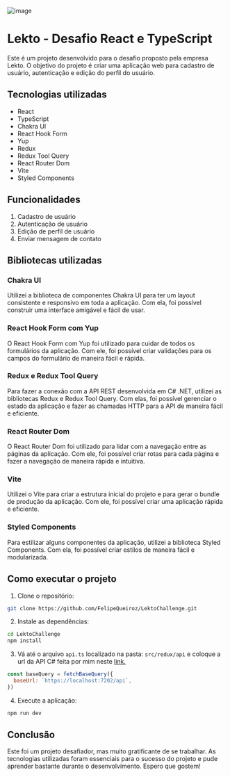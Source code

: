 ![image](https://user-images.githubusercontent.com/28742231/229689747-f5b94635-9d71-4951-9bc4-0cfa5263eb19.png)

# Lekto - Desafio React e TypeScript

Este é um projeto desenvolvido para o desafio proposto pela empresa Lekto. O objetivo do projeto é criar uma aplicação web para cadastro de usuário, autenticação e edição do perfil do usuário.

## Tecnologias utilizadas
- React
- TypeScript
- Chakra UI
- React Hook Form
- Yup
- Redux
- Redux Tool Query
- React Router Dom
- Vite
- Styled Components

## Funcionalidades
1. Cadastro de usuário
2. Autenticação de usuário
3. Edição de perfil de usuário
4. Enviar mensagem de contato

## Bibliotecas utilizadas

### Chakra UI
Utilizei a biblioteca de componentes Chakra UI para ter um layout consistente e responsivo em toda a aplicação. Com ela, foi possível construir uma interface amigável e fácil de usar.

### React Hook Form com Yup
O React Hook Form com Yup foi utilizado para cuidar de todos os formulários da aplicação. Com ele, foi possível criar validações para os campos do formulário de maneira fácil e rápida.

### Redux e Redux Tool Query
Para fazer a conexão com a API REST desenvolvida em C# .NET, utilizei as bibliotecas Redux e Redux Tool Query. Com elas, foi possível gerenciar o estado da aplicação e fazer as chamadas HTTP para a API de maneira fácil e eficiente.

### React Router Dom
O React Router Dom foi utilizado para lidar com a navegação entre as páginas da aplicação. Com ele, foi possível criar rotas para cada página e fazer a navegação de maneira rápida e intuitiva.

### Vite
Utilizei o Vite para criar a estrutura inicial do projeto e para gerar o bundle de produção da aplicação. Com ele, foi possível criar uma aplicação rápida e eficiente.

### Styled Components
Para estilizar alguns componentes da aplicação, utilizei a biblioteca Styled Components. Com ela, foi possível criar estilos de maneira fácil e modularizada.

## Como executar o projeto
1. Clone o repositório:
```bash
git clone https://github.com/FelipeQueiroz/LektoChallenge.git
```

2. Instale as dependências:

```bash
cd LektoChallenge
npm install
```

3. Vá até o arquivo `api.ts` localizado na pasta: `src/redux/api` e coloque a url da API C# feita por mim neste [link.](https://github.com/FelipeQueiroz/LektoChallenge-API)

```js
const baseQuery = fetchBaseQuery({
  baseUrl: `https://localhost:7202/api`,
})

```

4. Execute a aplicação:

```bash
npm run dev
```

## Conclusão
Este foi um projeto desafiador, mas muito gratificante de se trabalhar. As tecnologias utilizadas foram essenciais para o sucesso do projeto e pude aprender bastante durante o desenvolvimento. Espero que gostem!

